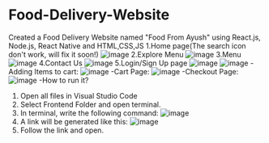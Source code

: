 # Food-Delivery-Website
Created a Food Delivery Website named "Food From Ayush" using React.js, Node.js, React Native and HTML,CSS,JS
1.Home page(The search icon don't work, will fix it soon!)
![image](https://github.com/user-attachments/assets/8101e03c-6dc7-4121-bd8d-2036984fb379)
2.Explore Menu
![image](https://github.com/user-attachments/assets/fbef7226-2b10-4aae-8120-a19c5919f3fa)
3.Menu
![image](https://github.com/user-attachments/assets/6f6b4311-6b49-4627-94df-71dcbd356455)
4.Contact Us
![image](https://github.com/user-attachments/assets/6c418896-8d3f-40b5-a4bf-0c8b3434b2e9)
5.Login/Sign Up page
![image](https://github.com/user-attachments/assets/7de7c08b-8f1b-4028-ae1f-5c22e6a209c4) ![image](https://github.com/user-attachments/assets/a8124a5a-8639-4a30-9eda-3e0937d352f5)
-Adding Items to cart:
![image](https://github.com/user-attachments/assets/36f2db30-e58a-49d1-8bcd-bd4da3a53019)
-Cart Page:
![image](https://github.com/user-attachments/assets/9e2dc3c3-4081-4cb0-a34c-332ca765d139)
-Checkout Page:
![image](https://github.com/user-attachments/assets/d0399ddb-9b2e-413a-b84f-91d5addb6cd1)
-How to run it?
1. Open all files in Visual Studio Code
2. Select Frontend Folder and open terminal.
3. In terminal, write the following command:
![image](https://github.com/user-attachments/assets/f757ae78-1c54-4f32-a01b-7907c7bdac19)
4. A link will be generated like this:
![image](https://github.com/user-attachments/assets/d2ab65ee-bc9d-4df3-9a22-2c6ea1ff623f)
5. Follow the link and open.










